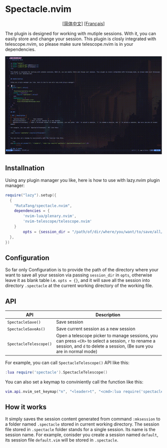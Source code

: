 # Spectacle.nvim

<p align="center">
<a href="./i18n/zh.md">[简体中文]</a>
<a href="./i18n/fr.md">[Français]</a>
</p>

The plugin is designed for working with mutiple sessions. With it, you can easily store and change your session. This plugin is closly integrated with telescope.nvim, so please make sure telescope.nvim is in your dependencies.

<p align="center">
  <img src="./art/showcase.gif">
</p>

## Installnation

Using any plugin manager you like, here is how to use with lazy.nvim plugin manager:

```lua
require("lazy").setup({
  {
    "RutaTang/spectacle.nvim",
    dependencies = {
        'nvim-lua/plenary.nvim',
        'nvim-telescope/telescope.nvim'
    }
        opts = {session_dir = "/path/of/dir/where/you/want/to/save/all/sessions"}
  },
})
```

## Configuration

So far only Configuration is to provide the path of the directory where your want to save all your session via passing ```session_dir``` in ```opts```, otherwise leave it as blank table i.e. ```opts = {}```, and it will save all the session into directory ```.spectacle``` at the current working directory of the working file.

## API

| API                    | Description                                                                                                                                                                  |
| ---------------------- | ---------------------------------------------------------------------------------------------------------------------------------------------------------------------------- |
| `SpectacleSave()`      | Save session                                                                                                                                                                 |
| `SpectacleSaveAs()`    | Save current session as a new session                                                                                                                                        |
| `SpectacleTelescope()` | Open a telescope picker to manage sessions, you can press `<CR>` to select a session, `r` to rename a session, and `d` to delete a session, (Be sure you are in normal mode) |

For example, you can call `SpectacleTelescope()` API like this:

```lua
:lua require('spectacle').SpectacleTelescope()
```

You can also set a keymap to conviniently call the function like this:

```lua
vim.api.nvim_set_keymap("n", "<leader>t", "<cmd>:lua require('spectacle').SpectacleTelescope()<cr>",{})
```

## How it works

It simply saves the session content generated from command `:mksession` to a folder named `.spectacle` stored in current working directory. The session file stored in `.spectacle` folder stands for a single session. Its name is the session name. For example, conisder you create a session named `default`, its session file `default.vim` will be stored in `.spectacle`.
